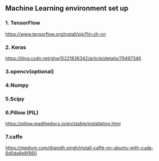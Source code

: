 ## Machine Learning environment set up

### 1. TensorFlow
https://www.tensorflow.org/install/pip?hl=zh-cn


### 2. Keras
https://blog.csdn.net/ghw15221836342/article/details/79497346

### 3.opencv(optional)




### 4.Numpy
### 5.Scipy
### 6.Pillow (PIL)
https://pillow.readthedocs.io/en/stable/installation.html

### 7.caffe
https://medium.com/@anidh.singh/install-caffe-on-ubuntu-with-cuda-6d0da9e8f860
